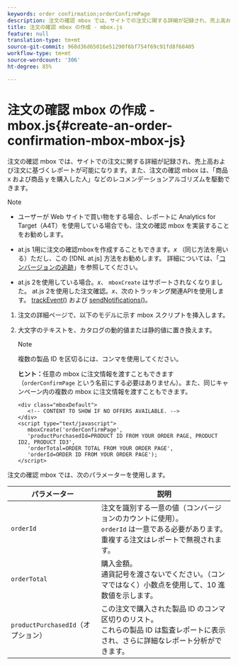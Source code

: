 ```yaml
---
keywords: order confirmation;orderConfirmPage
description: 注文の確認 mbox では、サイトでの注文に関する詳細が記録され、売上高および注文に基づくレポートが可能になります。また、注文の確認 mbox は、「商品 x および商品 y を購入した人」などのレコメンデーションアルゴリズムを駆動できます。
title: 注文の確認 mbox の作成 - mbox.js
feature: null
translation-type: tm+mt
source-git-commit: 968d36d65016e51290f6bf754f69c91fd8f68405
workflow-type: tm+mt
source-wordcount: '306'
ht-degree: 85%

---
```



# 注文の確認 mbox の作成 - mbox.js{#create-an-order-confirmation-mbox-mbox-js}

注文の確認 mbox では、サイトでの注文に関する詳細が記録され、売上高および注文に基づくレポートが可能になります。また、注文の確認 mbox は、「商品 x および商品 y を購入した人」などのレコメンデーションアルゴリズムを駆動できます。

>[!NOTE]
>
>* ユーザーが Web サイトで買い物をする場合、レポートに Analytics for Target（A4T）を使用している場合でも、注文の確認 mbox を実装することをお勧めします。
   >
   >
* at.js 1用に注文の確認mboxを作成することもできます。*x* （同じ方法を用いる）ただし、この [!DNL at.js] 方法をお勧めします。 詳細については、「[コンバージョンの追跡](/help/c-implementing-target/c-implementing-target-for-client-side-web/how-to-deployatjs/implementing-target-without-a-tag-manager.md#task_E85D2F64FEB84201A594F2288FABF053)」を参照してください。
   >
   >
* at.js 2を使用している場合。*x*、 `mboxCreate` はサポートされなくなりました。 at.js 2を使用した注文確認。*x*、次のトラッキング関連APIを使用します。 [trackEvent()](/help/c-implementing-target/c-implementing-target-for-client-side-web/adobe-target-trackevent.md) および [sendNotifications()](/help/c-implementing-target/c-implementing-target-for-client-side-web/adobe.target.sendnotifications-atjs-21.md)。


1. 注文の詳細ページで、以下のモデルに示す mbox スクリプトを挿入します。
1. 大文字のテキストを、カタログの動的値または静的値に置き換えます。

   >[!NOTE]
   >
   >複数の製品 ID を区切るには、コンマを使用してください。

   **ヒント：**&#x200B;任意の mbox に注文情報を渡すこともできます（`orderConfirmPage` という名前にする必要はありません）。また、同じキャンペーン内の複数の mbox に注文情報を渡すこともできます。

   ```
   <div class="mboxDefault"> 
      <!-- CONTENT TO SHOW IF NO OFFERS AVAILABLE. --> 
   </div> 
   <script type="text/javascript">    
      mboxCreate('orderConfirmPage', 
      'productPurchasedId=PRODUCT ID FROM YOUR ORDER PAGE, PRODUCT ID2, PRODUCT ID3', 
      'orderTotal=ORDER TOTAL FROM YOUR ORDER PAGE', 
      'orderId=ORDER ID FROM YOUR ORDER PAGE'); 
   </script> 
   ```

注文の確認 mbox では、次のパラメーターを使用します。

| パラメーター | 説明 |
|--- |--- |
| `orderId` | 注文を識別する一意の値（コンバージョンのカウントに使用）。<br>`orderId` は一意である必要があります。重複する注文はレポートで無視されます。 |
| `orderTotal` | 購入金額。<br>通貨記号を渡さないでください。（コンマではなく）小数点を使用して、10 進数値を示します。 |
| `productPurchasedId`（オプション） | この注文で購入された製品 ID のコンマ区切りのリスト。<br>これらの製品 ID は監査レポートに表示され、さらに詳細なレポート分析ができます。 |